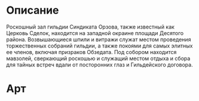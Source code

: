 # Описание
Роскошный зал гильдии Синдиката Орзова, также известный как Церковь Сделок, находится на западной окраине площади Десятого района. Возвышающиеся шпили и витражи служат местом проведения торжественных собраний гильдии, а также покоями для самых элитных ее членов, включая призраков Обзедата. Под собором находится мавзолей, сверкающий роскошью и служащий местом отдыха и сбора для тайных встреч вдали от посторонних глаз и Гильдейского договора.
# Арт
